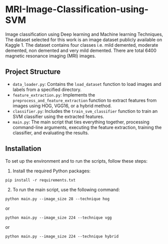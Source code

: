 # MRI-Image-Classification-using-SVM
Image classification using Deep learning and Machine learning Techniques, The dataset selected for this work is an image dataset publicly available on Kaggle 1. The dataset
contains four classes i.e. mild demented, moderate demented, non demented and very mild demented. There are total 6400 magnetic resonance imaging (MRI) images.

## Project Structure

- `data_loader.py`: Contains the `load_dataset` function to load images and labels from a specified directory.
- `feature_extraction.py`: Implements the `preprocess_and_feature_extraction` function to extract features from images using HOG, VGG16, or a hybrid method.
- `classifier.py`: Includes the `train_svm_classifier` function to train an SVM classifier using the extracted features.
- `main.py`: The main script that ties everything together, processing command-line arguments, executing the feature extraction, training the classifier, and evaluating the results.

## Installation

To set up the environment and to run the scripts, follow these steps:

1. Install the required Python packages:

`pip install -r requirements.txt`

2. To run the main script, use the following command:

`python main.py --image_size 28 --technique hog`

or

`python main.py --image_size 224 --technique vgg`

or 

`python main.py --image_size 224 --technique hybrid`
